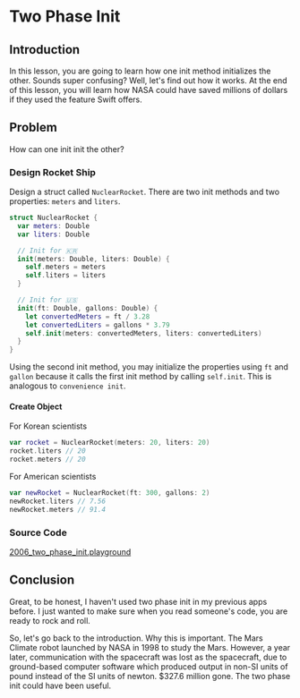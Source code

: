 # Two Phase Init

## Introduction
In this lesson, you are going to learn how one init method initializes the other. Sounds super confusing? Well, let's find out how it works. At the end of this lesson, you will learn how NASA could have saved millions of dollars if they used the feature Swift offers.

## Problem
How can one init init the other?

### Design Rocket Ship
Design a struct called `NuclearRocket`. There are two init methods and two properties: `meters` and `liters`.

```swift
struct NuclearRocket {
  var meters: Double
  var liters: Double

  // Init for 🇰🇷
  init(meters: Double, liters: Double) {
    self.meters = meters
    self.liters = liters
  }

  // Init for 🇺🇸
  init(ft: Double, gallons: Double) {
    let convertedMeters = ft / 3.28
    let convertedLiters = gallons * 3.79
    self.init(meters: convertedMeters, liters: convertedLiters)
  }
}
```

Using the second init method, you may initialize the properties using `ft` and `gallon` because it calls the first init method by calling `self.init`. This is analogous to `convenience init`.

#### Create Object
For Korean scientists
```swift
var rocket = NuclearRocket(meters: 20, liters: 20)
rocket.liters // 20
rocket.meters // 20
```

For American scientists
```swift
var newRocket = NuclearRocket(ft: 300, gallons: 2)
newRocket.liters // 7.56
newRocket.meters // 91.4
```
### Source Code
[2006_two_phase_init.playground](https://www.dropbox.com/sh/e8bnkpbuurly7cu/AAAaACwZ5M0i_vP6Df7Twxqja?dl=0)


## Conclusion
Great, to be honest, I haven't used two phase init in my previous apps before. I just wanted to make sure when you read someone's code, you are ready to rock and roll.

So, let's go back to the introduction. Why this is important.  The Mars Climate robot launched by NASA in 1998 to study the Mars.  However, a year later,  communication with the spacecraft was lost as the spacecraft, due to ground-based computer software which produced output in non-SI units of pound instead of the SI units of newton. $327.6 million gone. The two phase init could have been useful.
